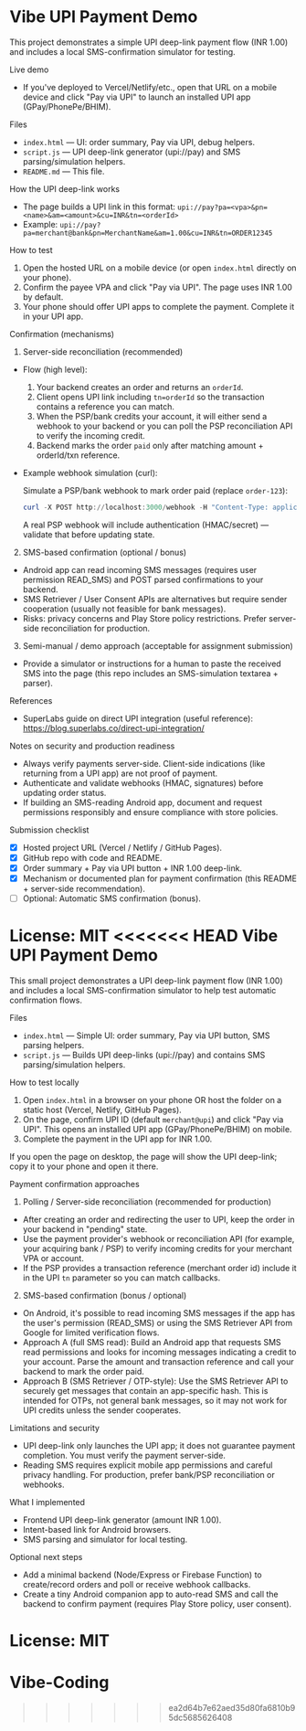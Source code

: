 # Vibe UPI Payment Demo

This project demonstrates a simple UPI deep-link payment flow (INR 1.00) and includes a local SMS-confirmation simulator for testing.

Live demo
- If you've deployed to Vercel/Netlify/etc., open that URL on a mobile device and click "Pay via UPI" to launch an installed UPI app (GPay/PhonePe/BHIM).

Files
- `index.html` — UI: order summary, Pay via UPI, debug helpers.
- `script.js` — UPI deep-link generator (upi://pay) and SMS parsing/simulation helpers.
- `README.md` — This file.

How the UPI deep-link works
- The page builds a UPI link in this format: `upi://pay?pa=<vpa>&pn=<name>&am=<amount>&cu=INR&tn=<orderId>`
- Example: `upi://pay?pa=merchant@bank&pn=MerchantName&am=1.00&cu=INR&tn=ORDER12345`

How to test
1. Open the hosted URL on a mobile device (or open `index.html` directly on your phone).
2. Confirm the payee VPA and click "Pay via UPI". The page uses INR 1.00 by default.
3. Your phone should offer UPI apps to complete the payment. Complete it in your UPI app.

Confirmation (mechanisms)

1) Server-side reconciliation (recommended)

- Flow (high level):
  1. Your backend creates an order and returns an `orderId`.
  2. Client opens UPI link including `tn=orderId` so the transaction contains a reference you can match.
  3. When the PSP/bank credits your account, it will either send a webhook to your backend or you can poll the PSP reconciliation API to verify the incoming credit.
  4. Backend marks the order `paid` only after matching amount + orderId/txn reference.

- Example webhook simulation (curl):

  Simulate a PSP/bank webhook to mark order paid (replace `order-123`):

  ```powershell
  curl -X POST http://localhost:3000/webhook -H "Content-Type: application/json" -d '{"orderId":"order-123","amount":"1.00","status":"SUCCESS","txnId":"TXN98765"}'
  ```

  A real PSP webhook will include authentication (HMAC/secret) — validate that before updating state.

2) SMS-based confirmation (optional / bonus)

- Android app can read incoming SMS messages (requires user permission READ_SMS) and POST parsed confirmations to your backend.
- SMS Retriever / User Consent APIs are alternatives but require sender cooperation (usually not feasible for bank messages).
- Risks: privacy concerns and Play Store policy restrictions. Prefer server-side reconciliation for production.

3) Semi-manual / demo approach (acceptable for assignment submission)

- Provide a simulator or instructions for a human to paste the received SMS into the page (this repo includes an SMS-simulation textarea + parser).

References
- SuperLabs guide on direct UPI integration (useful reference): https://blog.superlabs.co/direct-upi-integration/

Notes on security and production readiness
- Always verify payments server-side. Client-side indications (like returning from a UPI app) are not proof of payment.
- Authenticate and validate webhooks (HMAC, signatures) before updating order status.
- If building an SMS-reading Android app, document and request permissions responsibly and ensure compliance with store policies.

Submission checklist
- [x] Hosted project URL (Vercel / Netlify / GitHub Pages).
- [x] GitHub repo with code and README.
- [x] Order summary + Pay via UPI button + INR 1.00 deep-link.
- [x] Mechanism or documented plan for payment confirmation (this README + server-side recommendation). 
- [ ] Optional: Automatic SMS confirmation (bonus).

License: MIT
<<<<<<< HEAD
Vibe UPI Payment Demo
=====================

This small project demonstrates a UPI deep-link payment flow (INR 1.00) and includes a local SMS-confirmation simulator to help test automatic confirmation flows.

Files
- `index.html` — Simple UI: order summary, Pay via UPI button, SMS parsing helpers.
- `script.js` — Builds UPI deep-links (upi://pay) and contains SMS parsing/simulation helpers.

How to test locally
1. Open `index.html` in a browser on your phone OR host the folder on a static host (Vercel, Netlify, GitHub Pages).
2. On the page, confirm UPI ID (default `merchant@upi`) and click "Pay via UPI". This opens an installed UPI app (GPay/PhonePe/BHIM) on mobile.
3. Complete the payment in the UPI app for INR 1.00.

If you open the page on desktop, the page will show the UPI deep-link; copy it to your phone and open it there.

Payment confirmation approaches

1) Polling / Server-side reconciliation (recommended for production)
 - After creating an order and redirecting the user to UPI, keep the order in your backend in "pending" state.
 - Use the payment provider's webhook or reconciliation API (for example, your acquiring bank / PSP) to verify incoming credits for your merchant VPA or account.
 - If the PSP provides a transaction reference (merchant order id) include it in the UPI `tn` parameter so you can match callbacks.

2) SMS-based confirmation (bonus / optional)
 - On Android, it's possible to read incoming SMS messages if the app has the user's permission (READ_SMS) or using the SMS Retriever API from Google for limited verification flows.
 - Approach A (full SMS read): Build an Android app that requests SMS read permissions and looks for incoming messages indicating a credit to your account. Parse the amount and transaction reference and call your backend to mark the order paid.
 - Approach B (SMS Retriever / OTP-style): Use the SMS Retriever API to securely get messages that contain an app-specific hash. This is intended for OTPs, not general bank messages, so it may not work for UPI credits unless the sender cooperates.

Limitations and security
- UPI deep-link only launches the UPI app; it does not guarantee payment completion. You must verify the payment server-side.
- Reading SMS requires explicit mobile app permissions and careful privacy handling. For production, prefer bank/PSP reconciliation or webhooks.

What I implemented
- Frontend UPI deep-link generator (amount INR 1.00).
- Intent-based link for Android browsers.
- SMS parsing and simulator for local testing.

Optional next steps
- Add a minimal backend (Node/Express or Firebase Function) to create/record orders and poll or receive webhook callbacks.
- Create a tiny Android companion app to auto-read SMS and call the backend to confirm payment (requires Play Store policy, user consent).

License: MIT
=======
# Vibe-Coding
>>>>>>> ea2d64b7e62aed35d80fa6810b95dc5685626408
